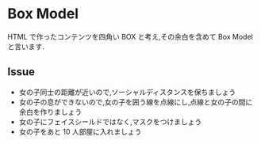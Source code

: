 # Box Model

HTML で作ったコンテンツを四角い BOX と考え,その余白を含めて Box Model と言います.

## Issue

- 女の子同士の距離が近いので,ソーシャルディスタンスを保ちましょう
- 女の子の息ができないので,女の子を囲う線を点線にし,点線と女の子の間に余白を作りましょう
- 女の子にフェイスシールドではなく,マスクをつけましょう
- 女の子をあと 10 人部屋に入れましょう
